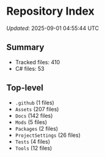 # Repository Index

_Updated_: 2025-09-01 04:55:44 UTC

## Summary
- Tracked files: 410
- C# files: 53

## Top-level
- `.github` (1 files)
- `Assets` (207 files)
- `Docs` (142 files)
- `Mods` (5 files)
- `Packages` (2 files)
- `ProjectSettings` (26 files)
- `Tests` (4 files)
- `Tools` (12 files)
